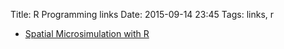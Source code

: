 Title: R Programming links 
Date: 2015-09-14 23:45
Tags: links, r

- [Spatial Microsimulation with R](http://robinlovelace.net/spatial-microsim-book/)

